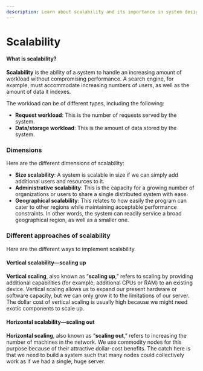 ```yaml
---
description: Learn about scalability and its importance in system design.
---
```


# Scalability

#### What is scalability? <a href="#what-is-scalability" id="what-is-scalability"></a>

**Scalability** is the ability of a system to handle an increasing amount of workload without compromising performance. A search engine, for example, must accommodate increasing numbers of users, as well as the amount of data it indexes.

The workload can be of different types, including the following:

* **Request workload**: This is the number of requests served by the system.
* **Data/storage workload**: This is the amount of data stored by the system.

### Dimensions <a href="#dimensions" id="dimensions"></a>

Here are the different dimensions of scalability:

* **Size scalability**: A system is scalable in size if we can simply add additional users and resources to it.
* **Administrative scalability**: This is the capacity for a growing number of organizations or users to share a single distributed system with ease.
* **Geographical scalability**: This relates to how easily the program can cater to other regions while maintaining acceptable performance constraints. In other words, the system can readily service a broad geographical region, as well as a smaller one.

### Different approaches of scalability <a href="#different-approaches-of-scalability" id="different-approaches-of-scalability"></a>

Here are the different ways to implement scalability.

#### Vertical scalability—scaling up <a href="#vertical-scalability-scaling-up" id="vertical-scalability-scaling-up"></a>

**Vertical scaling**, also known as “**scaling up**,” refers to scaling by providing additional capabilities (for example, additional CPUs or RAM) to an existing device. Vertical scaling allows us to expand our present hardware or software capacity, but we can only grow it to the limitations of our server. The dollar cost of vertical scaling is usually high because we might need exotic components to scale up.

#### Horizontal scalability—scaling out <a href="#horizontal-scalability-scaling-out" id="horizontal-scalability-scaling-out"></a>

**Horizontal scaling**, also known as “**scaling out**,” refers to increasing the number of machines in the network. We use commodity nodes for this purpose because of their attractive dollar-cost benefits. The catch here is that we need to build a system such that many nodes could collectively work as if we had a single, huge server.
